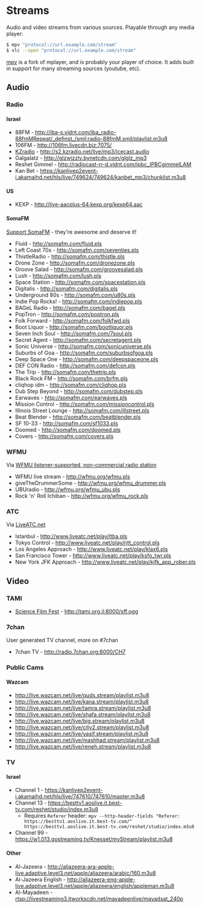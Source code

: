# Streams

Audio and video streams from various sources. Playable through any media player:

```bash
$ mpv "protocol://url.example.com/stream"
$ vlc --open "protocol://url.example.com/stream"
```

[mpv](http://mpv.io) is a fork of mplayer, and is probably your player of choice.
It adds built in support for many streaming sources (youtube, etc).

## Audio

### Radio

#### Israel

 - 88FM - http://iba-s.vidnt.com/iba_radio-88fmMRepeat/_definst_/smil:radio-88fmM.smil/playlist.m3u8
 - 106FM - http://106fm.livecdn.biz:7075/
 - [KZradio](http://kzradio.net) - http://s2.kzradio.net/live/mp3/icecast.audio
 - Galgalatz - http://glzwizzlv.bynetcdn.com/glglz_mp3
 - Reshet Gimmel - http://radiocast-rr-d.vidnt.com/ipbc_IPBCgimmelLAM
 - Kan Bet - https://kanlivep2event-i.akamaihd.net/hls/live/749624/749624/kanbet_mp3/chunklist.m3u8

#### US

 - KEXP - http://live-aacplus-64.kexp.org/kexp64.aac

#### SomaFM

[Support SomaFM](http://somafm.com/support/) - they're awesome and deserve it!

 - Fluid - http://somafm.com/fluid.pls
 - Left Coast 70s - http://somafm.com/seventies.pls
 - ThistleRadio - http://somafm.com/thistle.pls
 - Drone Zone - http://somafm.com/dronezone.pls
 - Groove Salad - http://somafm.com/groovesalad.pls
 - Lush - http://somafm.com/lush.pls
 - Space Station - http://somafm.com/spacestation.pls
 - Digitalis - http://somafm.com/digitalis.pls
 - Underground 80s - http://somafm.com/u80s.pls
 - Indie Pop Rocks! - http://somafm.com/indiepop.pls
 - BAGeL Radio - http://somafm.com/bagel.pls
 - PopTron - http://somafm.com/poptron.pls
 - Folk Forward - http://somafm.com/folkfwd.pls
 - Boot Liquor - http://somafm.com/bootliquor.pls
 - Seven Inch Soul - http://somafm.com/7soul.pls
 - Secret Agent - http://somafm.com/secretagent.pls
 - Sonic Universe - http://somafm.com/sonicuniverse.pls
 - Suburbs of Goa - http://somafm.com/suburbsofgoa.pls
 - Deep Space One - http://somafm.com/deepspaceone.pls
 - DEF CON Radio - http://somafm.com/defcon.pls
 - The Trip - http://somafm.com/thetrip.pls
 - Black Rock FM - http://somafm.com/brfm.pls
 - cliqhop idm - http://somafm.com/cliqhop.pls
 - Dub Step Beyond - http://somafm.com/dubstep.pls
 - Earwaves - http://somafm.com/earwaves.pls
 - Mission Control - http://somafm.com/missioncontrol.pls
 - Illinois Street Lounge - http://somafm.com/illstreet.pls
 - Beat Blender - http://somafm.com/beatblender.pls
 - SF 10-33 - http://somafm.com/sf1033.pls
 - Doomed - http://somafm.com/doomed.pls
 - Covers - http://somafm.com/covers.pls


### WFMU

Via [WFMU listener-supported, non-commercial radio station](https://wfmu.org)

 - WFMU live stream - http://wfmu.org/wfmu.pls
 - giveTheDrummerSome - http://wfmu.org/wfmu_drummer.pls
 - UBUradio - http://wfmu.org/wfmu_ubu.pls
 - Rock 'n' Roll Ichiban - http://wfmu.org/wfmu_rock.pls


### ATC

Via [LiveATC.net](http://www.liveatc.net)

 - Istanbul - http://www.liveatc.net/play/ltba.pls
 - Tokyo Control - http://www.liveatc.net/play/rjtt_control.pls
 - Los Angeles Approach - http://www.liveatc.net/play/klax6.pls
 - San Francisco Tower - http://www.liveatc.net/play/ksfo_twr.pls
 - New York JFK Approach - http://www.liveatc.net/play/kjfk_app_rober.pls


## Video

### TAMI
 - [Science Film Fest](http://telavivmakers.org/index.php/ScienceFilmFest) - http://tami.org.il:8000/sff.ogg

### 7chan

User generated TV channel, more on #7chan

 - 7chan TV - http://radio.7chan.org:8000/CH7

### Public Cams

#### Wazcam 

 - http://live.wazcam.net/live/quds.stream/playlist.m3u8
 - http://live.wazcam.net/live/kana.stream/playlist.m3u8
 - http://live.wazcam.net/live/tamra.stream/playlist.m3u8
 - http://live.wazcam.net/live/shafa.stream/playlist.m3u8
 - http://live.wazcam.net/live/big.stream/playlist.m3u8
 - http://live.wazcam.net/live/city2.stream/playlist.m3u8
 - http://live.wazcam.net/live/yasif.stream/playlist.m3u8
 - http://live.wazcam.net/live/mashhad.stream/playlist.m3u8
 - http://live.wazcam.net/live/reneh.stream/playlist.m3u8

### TV

#### Israel

 - Channel 1 - https://kanlivep2event-i.akamaihd.net/hls/live/747610/747610/master.m3u8
 - Channel 13 - https://besttv1.aoslive.it.best-tv.com/reshet/studio/index.m3u8
   - Requires `Referer` header: `mpv --http-header-fields "Referer: https://besttv1.aoslive.it.best-tv.com/" https://besttv1.aoslive.it.best-tv.com/reshet/studio/index.m3u8`
 - Channel 99 - https://w1.013.gostreaming.tv/Knesset/myStream/playlist.m3u8

#### Other

 - Al-Jazeera - http://aljazeera-ara-apple-live.adaptive.level3.net/apple/aljazeera/arabic/160.m3u8
 - Al-Jazeera English - http://aljazeera-eng-apple-live.adaptive.level3.net/apple/aljazeera/english/appleman.m3u8
 - Al-Mayadeen - [rtsp://livestreaming3.itworkscdn.net/mayadeenlive/mayadsat_240p](rtsp://livestreaming3.itworkscdn.net/mayadeenlive/mayadsat_240p)
